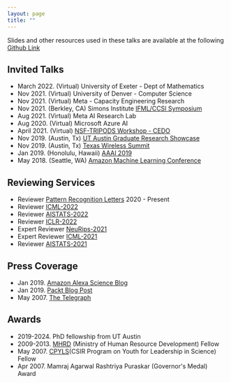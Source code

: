 ```yaml
---
layout: page
title: "" 
---
```

Slides and other resources used in these talks are available at the following [Github Link](https://github.com/anishacharya/Presentations)

## Invited Talks 
- March 2022. (Virtual) University of Exeter - Dept of Mathematics 
- Nov 2021. (Virtual) University of Denver - Computer Science 
- Nov 2021. (Virtual) Meta - Capacity Engineering Research
- Nov 2021. (Berkley, CA) Simons Institute [IFML/CCSI Symposium](https://simons.berkeley.edu/programs/si2021) 
- Aug 2021. (Virtual) Meta AI Research Lab
- Aug 2020. (Virtual) Microsoft Azure AI 
- April 2021. (Virtual) [NSF-TRIPODS Workshop - CEDO](https://sites.google.com/ucsd.edu/cedo/)  
- Nov 2019. (Austin, Tx) [UT Austin Graduate Research Showcase](https://guides.lib.utexas.edu/2019GRS/presenters)
- Nov 2019. (Austin, Tx) [Texas Wireless Summit](https://www.texaswirelesssummit.org/)
- Jan 2019. (Honolulu, Hawaii) [AAAI 2019](https://aaai.org/Conferences/AAAI-19/)
- May 2018. (Seattle, WA) [Amazon Machine Learning Conference]()

## Reviewing Services 
- Reviewer [Pattern Recognition Letters](https://www.journals.elsevier.com/pattern-recognition-letters) 2020 - Present
- Reviewer [ICML-2022](https://icml.cc/)
- Reviewer [AISTATS-2022](https://aistats.org/aistats2022/)
- Reviewer [ICLR-2022](https://iclr.cc/)
- Expert Reviewer [NeuRips-2021](https://nips.cc/)
- Expert Reviewer [ICML-2021](https://icml.cc/)
- Reviewer [AISTATS-2021](https://aistats.org/aistats2021/)

## Press Coverage 
- Jan 2019. [Amazon Alexa Science Blog](https://developer.amazon.com/blogs/alexa/post/a7bb4a16-c86b-4019-b3f9-b0d663b87d30/new-method-for-compressing-neural-networks-better-preserves-accuracy)
- Jan 2019. [Packt Blog Post](https://www.google.com/amp/s/hub.packtpub.com/amazon-alexa-ai-researchers-develop-new-method-to-compress-neural-networks-and-preserves-accuracy-of-system/amp/)
- May 2007. [The Telegraph](https://www.telegraphindia.com/states/west-bengal/upswing-in-city-pass-rate/cid/1005795)

## Awards
- 2019-2024. PhD fellowship from UT Austin 
- 2009-2013. [MHRD](https://mhrd.gov.in/) (Ministry of Human Resource Development) Fellow 
- May 2007. [CPYLS](http://csirhrdg.res.in/cpyls.htm)(CSIR Program on Youth for Leadership in Science) Fellow 
- Apr 2007. Mamraj Agarwal Rashtriya Puraskar (Governor's Medal) Award